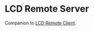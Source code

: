 # LCD Remote Server

Companion to [LCD Remote Client](https://github.com/ntaulbut/lcdremoteclient).
